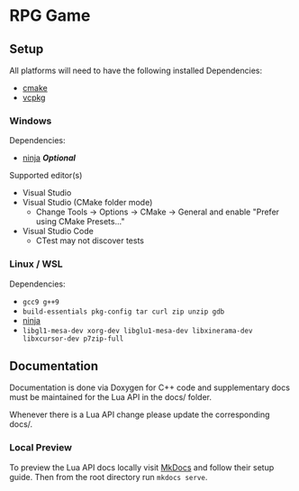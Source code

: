 # RPG Game

## Setup
All platforms will need to have the following installed
Dependencies:
* [cmake](https://cmake.org/)
* [vcpkg](https://github.com/microsoft/vcpkg)

### Windows
Dependencies:
* [ninja](https://github.com/ninja-build/ninja/wiki/Pre-built-Ninja-packages) ***Optional***

Supported editor(s)
* Visual Studio
* Visual Studio (CMake folder mode)
  * Change Tools -> Options -> CMake -> General and enable "Prefer using CMake Presets..."
* Visual Studio Code
  * CTest may not discover tests

### Linux / WSL
Dependencies:
* `gcc9 g++9`
* `build-essentials pkg-config tar curl zip unzip gdb`
* [ninja](https://github.com/ninja-build/ninja/wiki/Pre-built-Ninja-packages)
* `libgl1-mesa-dev xorg-dev libglu1-mesa-dev libxinerama-dev libxcursor-dev p7zip-full`


## Documentation
Documentation is done via Doxygen for C++ code and supplementary docs must be maintained for the Lua API in the docs/ folder.

Whenever there is a Lua API change please update the corresponding docs/.

### Local Preview
To preview the Lua API docs locally visit [MkDocs](https://www.mkdocs.org/getting-started/) and follow their setup guide. Then from the root directory run `mkdocs serve`.
